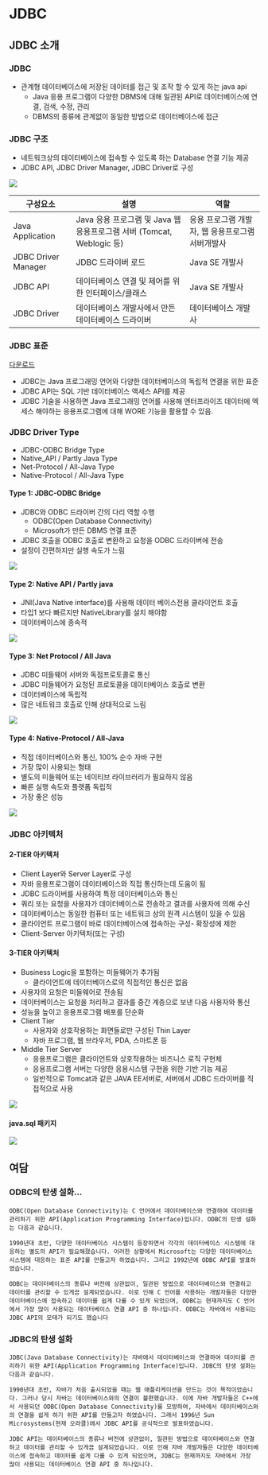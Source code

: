 # JDBC

## JDBC 소개
### JDBC
- 관계형 데이터베이스에 저장된 데이터를 접근 및 조작 할 수 있게 하는 java api
  - Java 응용 프로그램이 다양한 DBMS에 대해 일관된 API로 데이터베이스에 연결, 검색, 수정, 관리
  - DBMS의 종류에 관계없이 동일한 방법으로 데이터베이스에 접근

### JDBC 구조
- 네트워크상의 데이터베이스에 접속할 수 있도록 하는 Database 연결 기능 제공
- JDBC API, JDBC Driver Manager, JDBC Driver로 구성

<img src="../image/스크린샷 2023-05-01 오전 10.09.31.png">

| 구성요소                | 설명                                                | 역할                           |
|---------------------|-------------------------------------------------|------------------------------|
| Java Application        | Java 응용 프로그램 및 Java 웹 응용프로그램 서버 (Tomcat, Weblogic 등) | 응용 프로그램 개발자, 웹 응용프로그램 서버개발사           |
| JDBC Driver Manager | JDBC 드라이버 로드                                | Java SE 개발사   |
| JDBC API              | 데이터베이스 연결 및 제어를 위한 인터페이스/클래스 | Java SE 개발사                |
| JDBC Driver            | 데이터베이스 개발사에서 만든 데이터베이스 드라이버 | 데이터베이스 개발사             |

### JDBC 표준
[다운로드](https://download.oracle.com/otndocs/jcp/jdbc-4_2-mrel2-spec/)
- JDBC는 Java 프로그래밍 언어와 다양한 데이터베이스의 독립적 연결을 위한 표준
- JDBC API는 SQL 기반 데이터베이스 액세스 API를 제공
- JDBC 기술을 사용하면 Java 프로그래밍 언어를 사용해 엔터프라이즈 데이터에 엑세스 해야하는 응용프로그램에 대해 WORE 기능을 활용할 수 있음.

### JDBC Driver Type
- JDBC-ODBC Bridge Type
- Native_API / Partly Java Type
- Net-Protocol / All-Java Type
- Native-Protocol / All-Java Type

#### Type 1: JDBC-ODBC Bridge
- JDBC와 ODBC 드라이버 간의 다리 역할 수행
  - ODBC(Open Database Connectivity)
  - Microsoft가 만든 DBMS 연결 표준
- JDBC 호출을 ODBC 호출로 변환하고 요청을 ODBC 드라이버에 전송
- 설정이 간편하지만 실행 속도가 느림

<img src ="../image/스크린샷 2023-05-01 오전 10.25.46.png">

#### Type 2: Native API / Partly java
- JNI(Java Native interface)를 사용해 데이터 베이스전용 클라이언트 호출
- 타입1 보다 빠르지만 NativeLibrary를 설치 해야함
- 데이터베이스에 종속적

<img src="../image/스크린샷 2023-05-01 오전 10.28.11.png">

#### Type 3: Net Protocol / All Java
- JDBC 미들웨어 서버와 독점프로토콜로 통신
- JDBC 미들웨어가 요청된 프로토콜을 데이터베이스 호출로 변환
- 데이터베이스에 독립적
- 많은 네트워크 호출로 인해 상대적으로 느림


<img src="../image/스크린샷 2023-05-01 오전 10.31.36.png">

#### Type 4: Native-Protocol / All-Java
- 직접 데이터베이스와 통신, 100% 순수 자바 구현
- 가장 많이 사용되는 형태
- 별도의 미들웨어 또는 네이티브 라이브러리가 필요하지 않음
- 빠른 실행 속도와 플랫폼 독립적
- 가장 좋은 성능

<img src="../image/스크린샷 2023-05-01 오전 10.34.30.png">


### JDBC 아키텍처
#### 2-TIER 아키텍처
- Client Layer와 Server Layer로 구성
- 자바 응용프로그램이 데이터베이스와 직접 통신하는데 도움이 됨
- JDBC 드라이버를 사용하여 특정 데이터베이스와 통신
- 쿼리 또는 요청을 사용자가 데이터베이스로 전송하고 결과를 사용자에 의해 수신
- 데이터베이스는 동일한 컴퓨터 또는 네트워크 상의 원격 시스템이  있을 수 있음
- 클라이언트 프로그램이 바로 데이터베이스에 접속하는 구성- 확장성에 제한
- Client-Server 아키텍처(또는 구성)
#### 3-TIER 아키텍처
- Business Logic을 포함하는 미들웨어가 추가됨
  - 클라이언트에 데이터베이스로의 직접적인 통신은 없음
- 사용자의 요청은 미들웨어로 전송됨
- 데이터베이스는 요청을 처리하고 결과를 중간 계층으로 보낸 다음 사용자와 통신
- 성능을 높이고 응용프로그램 배포를 단순화
- Client Tier
  - 사용자와 상호작용하는 화면들로만 구성된 Thin Layer
  - 자바 프로그램, 웹 브라우저, PDA, 스마트폰 등
- Middle Tier Server
  - 응용프로그램은 클라이언트와 상호작용하는 비즈니스 로직 구현체
  - 응용프로그램 서버는 다양한 응용시스템 구현을 위한 기반 기능 제공
  - 일반적으로 Tomcat과 같은 JAVA EE서버로, 서버에서 JDBC 드라이버를 직접적으로 사용

<img src="../image/스크린샷 2023-05-01 오전 10.40.23.png">

#### java.sql 패키지

<img src="../image/스크린샷 2023-05-01 오전 10.41.29.png">


## 여담
### ODBC의 탄생 설화...
```
ODBC(Open Database Connectivity)는 C 언어에서 데이터베이스와 연결하여 데이터를 관리하기 위한 API(Application Programming Interface)입니다. ODBC의 탄생 설화는 다음과 같습니다.

1990년대 초반, 다양한 데이터베이스 시스템이 등장하면서 각각의 데이터베이스 시스템에 대응하는 별도의 API가 필요해졌습니다. 이러한 상황에서 Microsoft는 다양한 데이터베이스 시스템에 대응하는 표준 API를 만들고자 하였습니다. 그리고 1992년에 ODBC API를 발표하였습니다.

ODBC는 데이터베이스의 종류나 버전에 상관없이, 일관된 방법으로 데이터베이스와 연결하고 데이터를 관리할 수 있게끔 설계되었습니다. 이로 인해 C 언어를 사용하는 개발자들은 다양한 데이터베이스에 접속하고 데이터를 쉽게 다룰 수 있게 되었으며, ODBC는 현재까지도 C 언어에서 가장 많이 사용되는 데이터베이스 연결 API 중 하나입니다. ODBC는 자바에서 사용되는 JDBC API의 모태가 되기도 했습니다
```

### JDBC의 탄생 설화
```
JDBC(Java Database Connectivity)는 자바에서 데이터베이스와 연결하여 데이터를 관리하기 위한 API(Application Programming Interface)입니다. JDBC의 탄생 설화는 다음과 같습니다.

1990년대 초반, 자바가 처음 출시되었을 때는 웹 애플리케이션을 만드는 것이 목적이었습니다. 그러나 당시 자바는 데이터베이스와의 연결이 불편했습니다. 이에 자바 개발자들은 C++에서 사용되던 ODBC(Open Database Connectivity)를 모방하여, 자바에서 데이터베이스와의 연결을 쉽게 하기 위한 API를 만들고자 하였습니다. 그래서 1996년 Sun Microsystems(현재 오라클)에서 JDBC API를 공식적으로 발표하였습니다.

JDBC API는 데이터베이스의 종류나 버전에 상관없이, 일관된 방법으로 데이터베이스와 연결하고 데이터를 관리할 수 있게끔 설계되었습니다. 이로 인해 자바 개발자들은 다양한 데이터베이스에 접속하고 데이터를 쉽게 다룰 수 있게 되었으며, JDBC는 현재까지도 자바에서 가장 많이 사용되는 데이터베이스 연결 API 중 하나입니다.
```